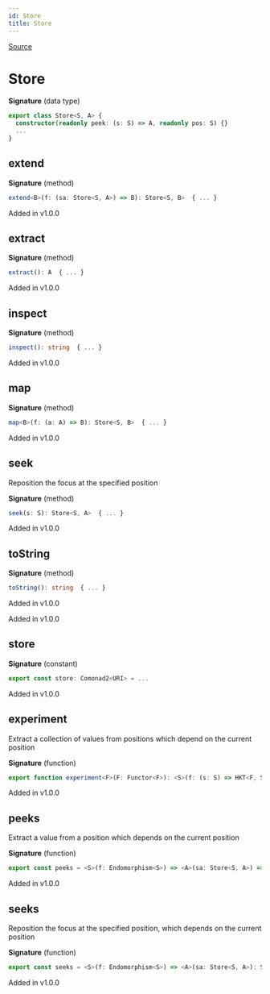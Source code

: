 ```yaml
---
id: Store
title: Store
---
```


[Source](https://github.com/gcanti/fp-ts/blob/master/src/Store.ts)

# Store

**Signature** (data type)

```ts
export class Store<S, A> {
  constructor(readonly peek: (s: S) => A, readonly pos: S) {}
  ...
}
```

## extend

**Signature** (method)

```ts
extend<B>(f: (sa: Store<S, A>) => B): Store<S, B>  { ... }
```

Added in v1.0.0

## extract

**Signature** (method)

```ts
extract(): A  { ... }
```

Added in v1.0.0

## inspect

**Signature** (method)

```ts
inspect(): string  { ... }
```

Added in v1.0.0

## map

**Signature** (method)

```ts
map<B>(f: (a: A) => B): Store<S, B>  { ... }
```

Added in v1.0.0

## seek

Reposition the focus at the specified position

**Signature** (method)

```ts
seek(s: S): Store<S, A>  { ... }
```

Added in v1.0.0

## toString

**Signature** (method)

```ts
toString(): string  { ... }
```

Added in v1.0.0

Added in v1.0.0

## store

**Signature** (constant)

```ts
export const store: Comonad2<URI> = ...
```

Added in v1.0.0

## experiment

Extract a collection of values from positions which depend on the current position

**Signature** (function)

```ts
export function experiment<F>(F: Functor<F>): <S>(f: (s: S) => HKT<F, S>) => <A>(sa: Store<S, A>) => HKT<F, A>  { ... }
```

Added in v1.0.0

## peeks

Extract a value from a position which depends on the current position

**Signature** (function)

```ts
export const peeks = <S>(f: Endomorphism<S>) => <A>(sa: Store<S, A>) => (s: S): A => { ... }
```

Added in v1.0.0

## seeks

Reposition the focus at the specified position, which depends on the current position

**Signature** (function)

```ts
export const seeks = <S>(f: Endomorphism<S>) => <A>(sa: Store<S, A>): Store<S, A> => { ... }
```

Added in v1.0.0
